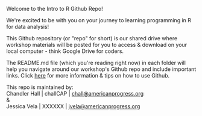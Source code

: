 Welcome to the Intro to R Github Repo!

We're excited to be with you on your journey to learning programming in R for data analysis!

This Github repository (or "repo" for short) is our shared drive where workshop materials will be posted for you to access & download on your local computer - think Google Drive for coders.

The README.md file (which you're reading right now) in each folder will help you navigate around our workshop's Github repo and include important links. Click [here](https://docs.github.com/en/get-started/start-your-journey/hello-world) for more information & tips on how to use Github.

This repo is maintained by: <br />
Chandler Hall | challCAP | chall@americanprogress.org <br />
& <br />
Jessica Vela | XXXXXX | jvela@americanprogress.org
